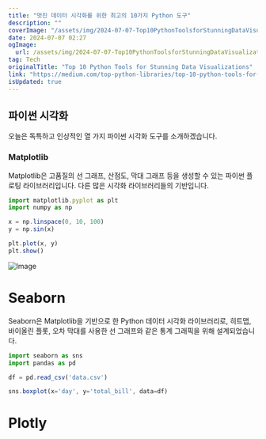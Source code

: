 ```yaml
---
title: "멋진 데이터 시각화를 위한 최고의 10가지 Python 도구"
description: ""
coverImage: "/assets/img/2024-07-07-Top10PythonToolsforStunningDataVisualizations_0.png"
date: 2024-07-07 02:27
ogImage: 
  url: /assets/img/2024-07-07-Top10PythonToolsforStunningDataVisualizations_0.png
tag: Tech
originalTitle: "Top 10 Python Tools for Stunning Data Visualizations"
link: "https://medium.com/top-python-libraries/top-10-python-tools-for-stunning-data-visualizations-e51a8e96c03a"
isUpdated: true
---
```




## 파이썬 시각화

오늘은 독특하고 인상적인 열 가지 파이썬 시각화 도구를 소개하겠습니다.

### Matplotlib

Matplotlib은 고품질의 선 그래프, 산점도, 막대 그래프 등을 생성할 수 있는 파이썬 플로팅 라이브러리입니다. 다른 많은 시각화 라이브러리들의 기반입니다.

<div class="content-ad"></div>

```js
import matplotlib.pyplot as plt
import numpy as np

x = np.linspace(0, 10, 100)
y = np.sin(x)

plt.plot(x, y)
plt.show()
```

![Image](/assets/img/2024-07-07-Top10PythonToolsforStunningDataVisualizations_0.png)

# Seaborn

Seaborn은 Matplotlib을 기반으로 한 Python 데이터 시각화 라이브러리로, 히트맵, 바이올린 플롯, 오차 막대를 사용한 선 그래프와 같은 통계 그래픽을 위해 설계되었습니다.

<div class="content-ad"></div>

```js
import seaborn as sns
import pandas as pd

df = pd.read_csv('data.csv')

sns.boxplot(x='day', y='total_bill', data=df)
```

# Plotly
